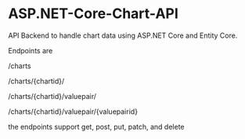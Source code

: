 # ASP.NET-Core-Chart-API

API Backend to handle chart data using ASP.NET Core and Entity Core.

Endpoints are

/charts

/charts/{chartid}/

/charts/{chartid}/valuepair/

/charts/{chartid}/valuepair/{valuepairid}

the endpoints support get, post, put, patch, and delete
